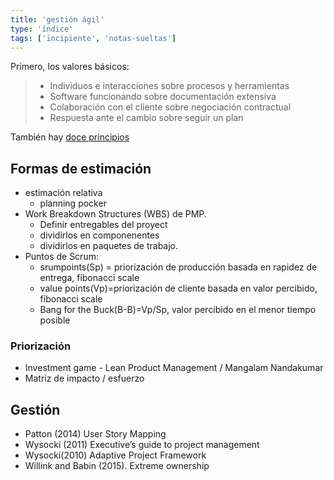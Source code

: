 ```yaml
---
title: 'gestión ágil'
type: 'índice'
tags: ['incipiente', 'notas-sueltas']
---
```


Primero, los valores básicos:

>- Individuos e interacciones sobre procesos y herramientas
>- Software funcionando sobre documentación extensiva
>- Colaboración con el cliente sobre negociación contractual
>- Respuesta ante el cambio sobre seguir un plan

También hay [doce principios](https://agilemanifesto.org/iso/es/principles.html)

## Formas de estimación
- estimación relativa
	- planning pocker
- Work Breakdown Structures (WBS) de PMP. 
	- Definir entregables del proyect
	- dividirlos en componenentes
	- dividirlos en paquetes de trabajo.
- Puntos de Scrum: 
	- srumpoints(Sp) = priorización de producción basada en rapidez de entrega, fibonacci scale
	- value points(Vp)=priorización de cliente basada en valor percibido, fibonacci scale
	- Bang for the Buck(B-B)=Vp/Sp, valor percibido en el menor tiempo posible

### Priorización

- Investment game - Lean Product Management / Mangalam Nandakumar
- Matriz de impacto / esfuerzo

## Gestión

- Patton (2014) User Story Mapping
- Wysocki (2011) Executive’s guide to project management
- Wysocki(2010) Adaptive Project Framework
- Willink and Babin (2015). Extreme ownership